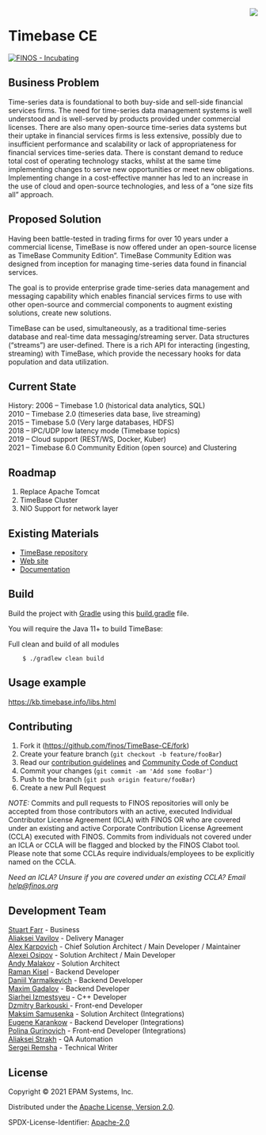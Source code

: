 <img align="right" src="https://github.com/finos/branding/blob/master/project-logos/active-project-logos/Timebase/tb-logo.png?raw=true">

# Timebase CE

[![FINOS - Incubating](https://cdn.jsdelivr.net/gh/finos/contrib-toolbox@master/images/badge-incubating.svg)](https://finosfoundation.atlassian.net/wiki/display/FINOS/Incubating)

## Business Problem

Time-series data is foundational to both buy-side and sell-side financial services firms. The need for time-series data management systems is well understood and is well-served by products provided under commercial licenses. There are also many open-source time-series data systems but their uptake in financial services firms is less extensive, possibly due to insufficient performance and scalability or lack of appropriateness for financial services time-series data.
There is constant demand to reduce total cost of operating technology stacks, whilst at the same time implementing changes to serve new opportunities or meet new obligations. Implementing change in a cost-effective manner has led to an increase in the use of cloud and open-source technologies, and less of a “one size fits all” approach.
## Proposed Solution

Having been battle-tested in trading firms for over 10 years under a commercial license, TimeBase is now offered under an open-source license as TimeBase Community Edition”. TimeBase Community Edition was designed from inception for managing time-series data found in financial services.

The goal is to provide enterprise grade time-series data management and messaging capability which enables financial services firms to use with other open-source and commercial components to augment existing solutions, create new solutions.

TimeBase can be used, simultaneously, as a traditional time-series database and real-time data messaging/streaming server. Data structures (“streams”) are user-defined. There is a rich API for interacting (ingesting, streaming) with TimeBase, which provide the necessary hooks for data population and data utilization.
## Current State

History:
2006 – Timebase 1.0 (historical data analytics, SQL)    
2010 – Timebase 2.0 (timeseries data base, live streaming)    
2015 – Timebase 5.0 (Very large databases, HDFS)    
2018 – IPC/UDP low latency mode (Timebase topics)    
2019 – Cloud support (REST/WS, Docker, Kuber)    
2021 – Timebase 6.0 Community Edition (open source) and Clustering

## Roadmap

1. Replace Apache Tomcat
2. TimeBase Cluster
3. NIO Support for network layer


## Existing Materials

* [TimeBase repository](https://github.com/epam/TimeBase)
* [Web site](http://timebase.info)
* [Documentation](https://kb.timebase.info) 


## Build

Build the project with [Gradle](http://gradle.org/) using this
[build.gradle](https://github.com/finos/TimeBase-CE/blob/main/build.gradle) file.

You will require the Java 11+ to build TimeBase:

Full clean and build of all modules

```shell
    $ ./gradlew clean build
```

## Usage example
https://kb.timebase.info/libs.html


## Contributing

1. Fork it (<https://github.com/finos/TimeBase-CE/fork>)
2. Create your feature branch (`git checkout -b feature/fooBar`)
3. Read our [contribution guidelines](.github/CONTRIBUTING.md) and [Community Code of Conduct](https://www.finos.org/code-of-conduct)
4. Commit your changes (`git commit -am 'Add some fooBar'`)
5. Push to the branch (`git push origin feature/fooBar`)
6. Create a new Pull Request

_NOTE:_ Commits and pull requests to FINOS repositories will only be accepted from those contributors with an active, executed Individual Contributor License Agreement (ICLA) with FINOS OR who are covered under an existing and active Corporate Contribution License Agreement (CCLA) executed with FINOS. Commits from individuals not covered under an ICLA or CCLA will be flagged and blocked by the FINOS Clabot tool. Please note that some CCLAs require individuals/employees to be explicitly named on the CCLA.

*Need an ICLA? Unsure if you are covered under an existing CCLA? Email [help@finos.org](mailto:help@finos.org)*


## Development Team
[Stuart Farr](https://github.com/stuartfarr) - Business    
[Aliaksei Vavilov](https://github.com/avavilau) - Delivery Manager    
[Alex Karpovich](https://github.com/alex-karpovich) - Chief Solution Architect / Main Developer / Maintainer            
[Alexei Osipov](https://github.com/alexei-osipov) - Solution Architect / Main Developer    
[Andy Malakov](https://github.com/andymalakov) - Solution Architect     
[Raman Kisel](https://github.com/Romkisel) - Backend Developer    
[Daniil Yarmalkevich](https://github.com/ypldan) - Backend Developer      
[Maxim Gadalov](https://github.com/Maxim-Gadalov) - Backend Developer     
[Siarhei Izmestsyeu](https://github.com/sizmestiev) - C++ Developer     
[Dzmitry Barkouski ](https://github.com/MitoZ) - Front-end Developer     
[Maksim Samusenka](https://github.com/msamusenka) - Solution Architect (Integrations)     
[Eugene Karankow](https://github.com/ekarankow) - Backend Developer (Integrations)     
[Polina Gurinovich](https://github.com/PolinaGurinovich) - Front-end Developer (Integrations)     
[Aliaksei Strakh](https://github.com/astrakh) - QA Automation     
[Sergei Remsha](https://github.com/sr-remsha) - Technical Writer


## License

Copyright © 2021 EPAM Systems, Inc.

Distributed under the [Apache License, Version 2.0](http://www.apache.org/licenses/LICENSE-2.0).

SPDX-License-Identifier: [Apache-2.0](https://spdx.org/licenses/Apache-2.0)

